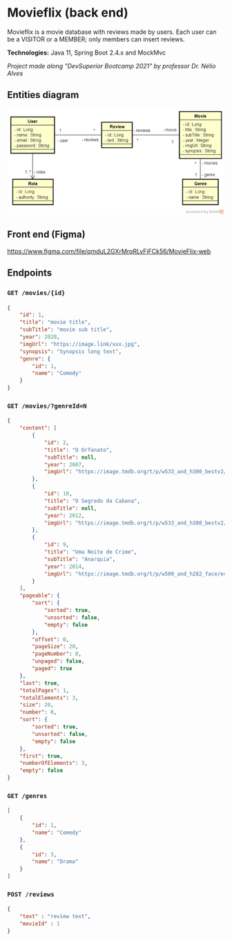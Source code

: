# Movieflix (back end)

Movieflix is a movie database with reviews made by users.
Each user can be a VISITOR or a MEMBER; only members can insert reviews.

**Technologies:** Java 11, Spring Boot 2.4.x and MockMvc

_Project made along "DevSuperior Bootcamp 2021" by professor Dr. Nélio Alves_

## Entities diagram
![diagram](./diagram.png)

## Front end (Figma)
<https://www.figma.com/file/qmduL2GXrMrqRLyFjFCk56/MovieFlix-web>

## Endpoints

### ``GET /movies/{id}``

```json
{
    "id": 1,
    "title": "movie title",
    "subTitle": "movie sub title",
    "year": 2020,
    "imgUrl": "https://image.link/xxx.jpg",
    "synopsis": "Synopsis long text",
    "genre": {
        "id": 1,
        "name": "Comedy"
    }
}
```

### ``GET /movies/?genreId=N``

```json
{
    "content": [
        {
            "id": 2,
            "title": "O Orfanato",
            "subTitle": null,
            "year": 2007,
            "imgUrl": "https://image.tmdb.org/t/p/w533_and_h300_bestv2/2AlVaQDH67RgulE2AqXBSPr2POF.jpg"
        },
        {
            "id": 10,
            "title": "O Segredo da Cabana",
            "subTitle": null,
            "year": 2012,
            "imgUrl": "https://image.tmdb.org/t/p/w533_and_h300_bestv2/5iiVfPS6LsAqmVQVOzhyCHhCFgU.jpg"
        },
        {
            "id": 9,
            "title": "Uma Noite de Crime",
            "subTitle": "Anarquia",
            "year": 2014,
            "imgUrl": "https://image.tmdb.org/t/p/w500_and_h282_face/ecD9hT8odHzFCDeGDy4N2IKh0LN.jpg"
        }
    ],
    "pageable": {
        "sort": {
            "sorted": true,
            "unsorted": false,
            "empty": false
        },
        "offset": 0,
        "pageSize": 20,
        "pageNumber": 0,
        "unpaged": false,
        "paged": true
    },
    "last": true,
    "totalPages": 1,
    "totalElements": 3,
    "size": 20,
    "number": 0,
    "sort": {
        "sorted": true,
        "unsorted": false,
        "empty": false
    },
    "first": true,
    "numberOfElements": 3,
    "empty": false
}
```

### ``GET /genres``

```json
[
    {
        "id": 1,
        "name": "Comedy"
    },
    {
        "id": 3,
        "name": "Drama"
    }
]
```

### ``POST /reviews``

```json
{
    "text" : "review text",
    "movieId" : 1
}
```
